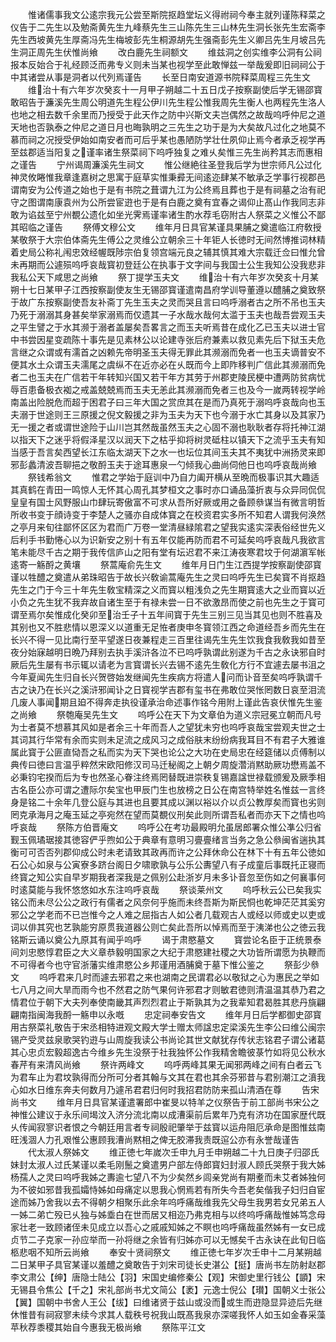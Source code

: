 <!-- { "loadSidebar": true } -->
　　惟诸儒事我文公逺宗我元公尝至斯院抠趋堂坛义得祔祠今奉主就列谨陈释菜之仪告于二先生以及勉斋黄先生九峰蔡先生三山陈先生三山林先生洞长张先生宏斋李先生西坡黄先生厚斋冯先生梅坡彭先生桐源胡先生强斋彭先生义卿吕先生月坡吕先生洞正周先生伏惟尚飨
　　改白鹿先生祠额文
　　维兹洞之创实维李公洞有公祠报本反始合于礼经顾泛而弗专义则未当某也视学至此敢惮兹一举哉爰即旧祠祠公于中其诸尝从事是洞者以代列焉谨告
　　长至日南安道源书院释菜周程三先生文
　　维治十有六年岁次癸亥十一月甲子朔越二十五日戊子按察副使后学无锡邵寳敢昭告于濂溪先生周公明道先生程公伊川先生程公惟我周先生衡人也两程先生洛人也地之相去数千余里而乃授受于此天作之防中兴斯文夫岂偶然之故哉呜呼仲尼之道天地也否孰泰之仲尼之道日月也晦孰明之三先生之功于是为大矣故凡过化之地莫不慕而祠之况授受伊始如南安者而可后乎某也愚陋防学壮仕夙仰止焉今者承乏视学再至兹郡适当阳复之谨率诸生祭菜祠下呜呼独复之难乆矣惟三先生尚矜其志而惠相之谨告
　　宁州谒周濂溪先生祠文
　　惟公继絶往圣登我后学为世宗师凡公过化神灵攸睠惟我章逢嘉树之思寓于庭草实惟秉彛无间逺迩肆某不敏承乏学事行视郡邑谓南安为公传道之始也于是有书院之葺谓九江为公终焉且葬也于是有祠墓之治有祀守之图谓南康袁州为公所尝宦逰也于是有白鹿之奠有宜春之谒仰止髙山作我同志非敢为谄兹至宁州覩公遗化如坐光霁焉谨率诸生酌水荐毛窃附古人祭菜之义惟公不鄙其昭临之谨告
　　祭傅文穆公文
　　维年月日具官某谨具果脯之奠遣临江府敎授某敬祭于大宗伯体斋先生傅公之灵维公立朝余三十年钜人长徳时无间然博推词林精着史局公称礼闱忠效经幄既陟宗伯复领宫端元良之辅其慎其难大宗载迁佥曰惟允曾未再期而公遽殒呜呼哀哉寳初登廷公在执事于文字间与我国士公生我知公没我悲非我私公天下咸思之尚飨
　　祭丁提学玉夫文
　　维治十有六年岁次癸亥十月某朔十七日某甲子江西按察副使友生无锡邵寳谨遣南昌府学训导董遵以醴脯之奠致祭于故广东按察副使吾友补斋丁先生玉夫之灵而哭且言曰呜呼溺者古之所不吊也玉夫乃死于溺溺其身甚矣举家溺焉而仅遗其一子水哉水哉何太滥于玉夫也哉吾尝观玉夫之平生譬之于水其濒于溺者盖屡矣吾畧言之而玉夫听焉昔在成化乙已玉夫以进士官中书尝因星变疏陈十事先是见素林公以论建寺张后府兼素以救见素先后下狱玉夫危言继之众谓或有濡首之凶赖先帝明圣玉夫得无罪此其濒溺而免者一也玉夫谪普安不便其水土众谓玉夫濡尾之虞纵不在近亦必在乆既而今上即阼移判广信此其濒溺而免者二也玉夫在广信若干年转知兴国又若干年方其劳于州郡吏陵民梗中遭两防贫病忧辱百患备极衣袽之戒盖兢兢焉而玉夫无恙此其濒溺而免者三也及今一嵗两转视学岭南盖出险脱危而超于困君子曰三年大国之赏庶其在是而乃真死于溺呜呼哀哉向也玉夫溺于世途则王三原援之倪文毅援之非为玉夫为天下也今溺于水亡其身以及其家乃无一援之者或谓世途险于山川岂其然哉虽然玉夫之心固不溺也耿耿者存将托神江湖以指天下之迷乎将假泽星汉以润天下之枯乎抑将树灵砥柱以镇天下之流乎玉夫有知当感于吾言矣西望长江东临太湖天下之水一也坛位其间玉夫其不夷犹中洲扬灵来即邪彭蠡清波吾聊挹之敬酹玉夫于途耳惠泉一勺倾我心曲尚伺他日也呜呼哀哉尚飨
　　祭钱希翁文
　　惟君之学始于庭训中乃自力阖开横从至晩而极事识其大趣适其真鹤在青田一鸣惊人无怀其心周孔其梦桓文之事时亦口诵品藻折衷与众异同侃侃皇皇有国士风野服山巾肆玩寄傲富不可求从吾所好厥或用之备顾叅谋当有微言明哲所收书变于顔诗变于李楚人之骚亦自成体寳之在校资君实多所不知君人谓我何涣然之亭月来旬往鄙怀区区为君而广万卷一堂清昼緑隂君之望我实逺实深表俗经世先义后利手书勤惓心以为识新安之别十有五年仅能再防而君不可延矣呜呼哀哉凡我欲言笔未能尽千古之期于我传信庐山之阳有堂有坛迟君不来江涛夜寒君坟于何湖濵军帐逺寄一觞酹之黄壤
　　祭蒿庵俞先生文
　　维年月日门生江西提学按察副使邵寳谨以牲醴之奠遣从弟珠昭告于故长兴敎谕蒿庵先生之灵曰呜呼先生已矣寳不肖抠趋先生之门于今三十年先生敎宝精深之义而寳以粗浅负之先生期寳逺大之业而寳以近小负之先生犹不我弃故自诸生至于有禄未尝一日不欲激昂而使之前也先生之于寳可谓至焉尔矣惟成化癸卯至治壬子十五年间寳于先生三别三见当其见也则不胜喜及其别也又不胜悲情以恩深义以道重无足恠者庚申冬寳领江西之命道经吾乡而先生在长兴不得一见比南行至平望遂日夜兼程走三百里往谒先生先生饮我食我敎我如昔至夜分始寐越明日晩乃拜别去执手溪浒各泣不已呜呼孰谓此别遂为千古之永诀邪自时厥后先生屡有书示辄以请老为言寳谓长兴去锡不逺先生敎化方行不宜遽去屡书沮之今年夏闻先生归自长兴贺啓始发继闻先生疾病方将遣人问而讣音至矣呜呼孰谓千古之诀乃在长兴之溪浒邪闻讣之日寳视学吉郡有玺书在弗敢位哭怅罔数日哀至泪流几废人事闻期且廹不得奔走执役谨承治命述事作铭今用附上谨此告哀伏惟先生鉴之尚飨
　　祭匏庵吴先生文
　　呜呼公在天下为文章伯为道义宗冠冕立朝而凡号为士者莫不想慕其风如是者余三十年而吾人之望犹未穷也呜呼哀哉宝尝观夫世之士其词其行华常有余而实则未足流之成风习之成俗肤末纷纷病我耳目不有君子大雅谁属此寳于公匪直恸吾之私而实为天下哭也论公之大功在史局忠在经筵储以贞傅制以典传曰徳曰言温乎粹然宋欧阳修汉司马迁秘阁之上朝夕周旋濳消黙助厥功懋焉盖不必秉钧宅揆而后为专也然圣心眷注终焉罔替既进崇秩复锡嘉諡世禄载颁爰及厥季相古名臣公亦可谓之遭际尔矣宝也甲辰门生也放榜之日公在南宫特举姓名惟兹一言终身是铭二十余年几登公庭与其进也且要其成以渊以裕以介以贞公教厚矣而寳也劣则罔克承海月之庵玉延之亭宛然在望而莫覩仪刑矣此则所谓吾私者而亦天下之情也呜呼哀哉
　　祭陈方伯晋庵文
　　呜呼公在考功最殿明允虽居郎署众惟公凖公归省觐玉佩璚琚接其徳容俨乎煦如公于典章有意明习亹亹绪言当务之急公叅闽省遄执其衡可可否否列郡仰成公时未老请致其政再而许之公拜休命公在林下十有五年公徳如石公心如泉与公寅寮多跻台阁日夕啸歌孰与公乐公夀望八有子成童后事既托正寝而终寳之知公实自早岁期我者深我是之佩别公赴浙岁月未多讣音忽至伤如之何襄事何时逺莫能与我怀悠悠如水东注呜呼哀哉
　　祭谈莱州文
　　呜呼秋云公已矣我实铭公而未尽公公之政行有儒者之风奈何乎施而未终吾斯为斯民恫也乾坤茫茫其奚穷邪公之学老而不已岂惟今之人难之屈指古人如公者几载观古人或经以师或史以吏或词以俳其究也艺孰能穷原贯我道器公则亡矣此吾所以悼焉而至于洟涕也公之徳云我铭斯云诵以奠公九原其有闻乎呜呼
　　谒于肃愍墓文
　　寳尝论名臣于正统景泰间刘忠愍惇君臣之大义章恭毅明国家之大纪于肃愍建社稷之大功皆所谓愿为执鞭而不可得者今也守官浙藩实维肃愍公乡邦谨用酒脯奠于墓下惟公鉴之
　　祭彭少叅文
　　呜呼君来几时而遽去邪君之来也湖南之民谓君必以敬狱之心为惠民之举如七八月之间大旱而雨今也不然君之防气果何许邪君才则敏君徳则清温温其恭乃君之情君位于朝下大夫列奉使南畿其声烈烈君止于斯孰其为之我辈知君曷胜其悲丹旐翩翩南指闽海我酹一觞申以永嘅
　　忠定祠奉安告文
　　维年月日后学都御史邵寳用古祭菜礼敬告于宋丞相特进观文殿大学士赠太师諡忠定梁溪先生李公曰维公闽宗锡产受灵兹泉歌哭钓逰与山周旋我读公书尚论其世文献犹存传状志铭君子谓公诸葛其心忠贞宏毅超逸古今维乡先生没祭于社我独怀公作我精舍瞻彼菉竹如将见公秋水春芹有来清风尚飨
　　祭许两峰文
　　呜呼两峰其果无闻邪两峰之间有白者云飞为君车止为君坟孰得而分所可分者其翰与文其在君也其余芬邪昔与君别潮江之濆我心如水日维东奔夫何数月乃遽吊君君归何时我招君防防来孤山清酒在尊
　　告宋尚书文
　　维年月日具官某谨遣署郎中崔旻以特羊之仪祭告于前工部尚书宋公之神惟公建议于永乐间堨汶入济分流北南以成漕渠前后累年乃克有济功在国家歴代既乆传闻寂寥识者恨之今朝廷用言者专祠殷祀肇举于兹寳以运舟阻厄承命是图惟兹南旺浅涸人力孔艰惟公惠顾我漕尚黙相之俾无胶滞我责既逭公亦有永誉哉谨告
　　代太淑人祭姊文
　　维正徳七年嵗次壬申九月壬申朔越二十九日庚子归邵氏妹封太淑人过氏某谨以柔毛刚鬛之奠遣男户部左侍郎寳妇封淑人顾氏哭祭于我大姊杨孺人之灵曰呜呼我姊之夀逾七望八不为少矣然乡闾亲党尚有期耊而未艾者姊独何为不彼如邪昔我孤孀恃姊如母痛定以思我心惘焉若有所失今吾老矣偕我子妇归自宦途而姊乃舍我以去不得朝夕相聚乐此余年呜呼痛哉维我先父母生我男若女兄弟五人一姊二弟亡殁已乆独与姊埀白在世而居又相迩乃弗克相与以终呜呼痛哉惟姊笃念母家壮老一致顾诸侄未见成立以吾心之戚戚知姊之不瞑也呜呼痛哉虽然姊有一女已成贞节二子克家一孙应举而一孙将继之余皆有归姊亦可以无憾矣千古永诀在此旬日临柩悲咽不知所云尚飨
　　奉安十贤祠祭文
　　维正徳七年岁次壬申十二月某朔越二日某甲子具官某谨以羞醴之奠敢告于刘宋司徒长史湛公【挺】唐尚书左防射赵郡李文肃公【绅】唐隐士陆公【羽】宋国史编修秦公【观】宋御史里行钱公【顗】宋无锡县令焦公【千之】宋礼部尚书尤文简公【袤】元逸士倪公【瓉】国朝义士张公【翼】国朝中书舍人王公【绂】曰维诸贤于兹山或没而或生而逰隐显异迹后先继休惟昔有祠寂寥未续今求其人载秩号祝我山既髙我泉亦深嗟我怀人如玉如金春采藻苹秋荐黍稷其始自今惠我无极尚飨
　　祭陈平江文
